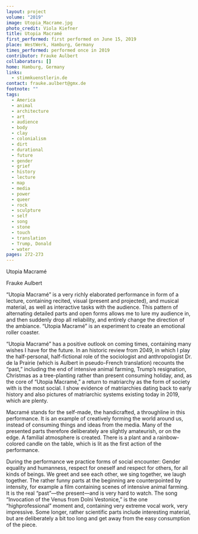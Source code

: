 ```yaml
---
layout: project
volume: "2019"
image: Utopia_Macrame.jpg
photo_credit: Viola Kiefner
title: Utopia Macramé
first_performed: first performed on June 15, 2019
place: WestWerk, Hamburg, Germany
times_performed: performed once in 2019
contributor: Frauke Aulbert
collaborators: []
home: Hamburg, Germany
links:
  - stimmkuenstlerin.de
contact: frauke.aulbert@gmx.de
footnote: ""
tags:
  - America
  - animal
  - architecture
  - art
  - audience
  - body
  - clay
  - colonialism
  - dirt
  - durational
  - future
  - gender
  - grief
  - history
  - lecture
  - map
  - media
  - power
  - queer
  - rock
  - sculpture
  - self
  - song
  - stone
  - touch
  - translation
  - Trump, Donald
  - water
pages: 272-273
---
```


Utopia Macramé

Frauke Aulbert

“Utopia Macramé” is a very richly elaborated performance in form of a lecture, containing recited, visual (present and projected), and musical material, as well as interactive tasks with the audience. This pattern of alternating detailed parts and open forms allows me to lure my audience in, and then suddenly drop all reliability, and entirely change the direction of the ambiance. “Utopia Macramé” is an experiment to create an emotional roller coaster.

“Utopia Macramé” has a positive outlook on coming times, containing many wishes I have for the future. In an historic review from 2049, in which I play the half-personal, half-fictional role of the sociologist and anthropologist Dr. de la Prairie (which is Aulbert in pseudo-French translation) recounts the “past,” including the end of intensive animal farming, Trump’s resignation, Christmas as a tree-planting rather than present consuming holiday, and, as the core of “Utopia Macramé,” a return to matriarchy as the form of society with is the most social. I show evidence of matriarchies dating back to early history and also pictures of matriarchic systems existing today in 2019, which are plenty.

Macramé stands for the self-made, the handicrafted, a throughline in this performance. It is an example of creatively forming the world around us, instead of consuming things and ideas from the media. Many of the presented parts therefore deliberately are slightly amateurish, or on the edge. A familial atmosphere is created. There is a plant and a rainbow-colored candle on the table, which is lit as the first action of the performance.

During the performance we practice forms of social encounter: Gender equality and humanness, respect for oneself and respect for others, for all kinds of beings. We greet and see each other, we sing together, we laugh together. The rather funny parts at the beginning are counterpointed by intensity, for example a film containing scenes of intensive animal farming. It is the real “past”—the present—and is very hard to watch. The song “Invocation of the Venus from Dolni Vestonice,” is the one “highprofessional” moment and, containing very extreme vocal work, very impressive. Some longer, rather scientific parts include interesting material, but are deliberately a bit too long and get away from the easy consumption of the piece.
